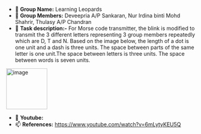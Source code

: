 - 👋 **Group Name:** Learning Leopards
- 👀 **Group Members:** Deveepria A/P Sankaran, Nur Irdina binti Mohd Shahrir, Thulasy A/P Chandran
- 🌱 **Task description:-**
For Morse code transmitter, the blink is modified to transmit the 3 different letters representing 3 group members repeatedly which are D, T and N. Based on the image below, the length of a dot is one unit and a dash is three units. The space between parts of the same letter is one unit.The space between letters is three units. The space between words is seven units.
<img width="109" alt="image" src="https://user-images.githubusercontent.com/92903308/203852674-8b423b2f-cfbf-4731-8626-a11fbd2dfded.png">

- 💞️ **Youtube:**
- 📫 **References:** https://www.youtube.com/watch?v=6mLytyKEU5Q
